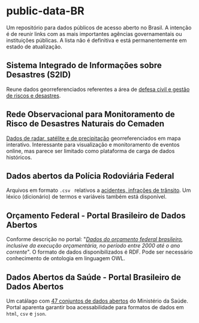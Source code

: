 # public-data-BR

Um repositório para dados públicos de acesso aberto no Brasil. A intenção é de reunir links com as mais importantes agências governamentais ou instituições públicas. A lista não é definitiva e está permanentemente em estado de atualização.




## Sistema Integrado de Informações sobre Desastres (S2ID)

Reune dados georreferenciados referentes a área de [defesa civil e gestão de riscos e desastres](http://www.mi.gov.br/web/guest/defesa-civil/s2id).



## Rede Observacional para Monitoramento de Risco de Desastres Naturais do Cemaden

[Dados de radar, satélite e de precipitação](http://www.cemaden.gov.br/mapainterativo/) georreferenciados em mapa interativo. Interessante para visualização e monitoramento de eventos online, mas parece ser limitado como plataforma de carga de dados históricos.



## Dados abertos da Polícia Rodoviária Federal
Arquivos em formato ```.csv ``` relativos a [acidentes, infrações de trânsito](https://www.prf.gov.br/portal/dados-abertos). Um léxico
(dicionário) de termos e variáveis também está disponível.




## Orçamento Federal - Portal Brasileiro de Dados Abertos
Conforme descrição no portal: "_[Dados do orçamento federal brasileiro](http://dados.gov.br/dataset/orcamento-federal), inclusive da execução orçamentária, no período entre 2000 até o ano corrente_". O formato de dados disponibilizados é RDF. Pode ser necessário conhecimento de ontologia em linguagem OWL.





## Dados Abertos da Saúde - Portal Brasileiro de Dados Abertos
Um catálago com [47 conjuntos de dados abertos](http://dados.gov.br/harvest/dados-abertos-da-saude) do Ministério da Saúde. Portal aparenta garantir boa acessabilidade para formatos de dados em ```html```, ```csv``` e ```json```.